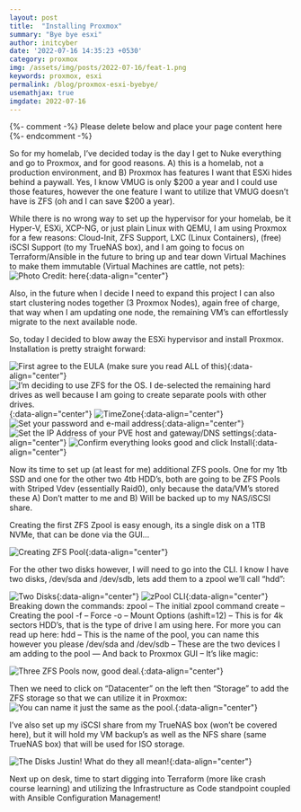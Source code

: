 ```yaml
---
layout: post
title:  "Installing Proxmox"
summary: "Bye bye esxi"
author: initcyber
date: '2022-07-16 14:35:23 +0530'
category: proxmox
img: /assets/img/posts/2022-07-16/feat-1.png
keywords: proxmox, esxi
permalink: /blog/proxmox-esxi-byebye/
usemathjax: true
imgdate: 2022-07-16
---
```


{%- comment -%} Please delete below and place your page content here {%- endcomment -%}


So for my homelab, I’ve decided today is the day I get to Nuke everything and go to Proxmox, and for good reasons. A) this is a homelab, not a production environment, and B) Proxmox has features I want that ESXi hides behind a paywall. Yes, I know VMUG is only $200 a year and I could use those features, however the one feature I want to utilize that VMUG doesn’t have is ZFS (oh and I can save $200 a year).

While there is no wrong way to set up the hypervisor for your homelab, be it Hyper-V, ESXi, XCP-NG, or just plain Linux with QEMU, I am using Proxmox for a few reasons: Cloud-Init, ZFS Support, LXC (Linux Containers), (free) iSCSI Support (to my TrueNAS box), and I am going to focus on Terraform/Ansible in the future to bring up and tear down Virtual Machines to make them immutable (Virtual Machines are cattle, not pets):
![Photo Credit: [here](https://www.majesticanimals.net/cute-shiba-inu-befriends-cow-and-now-they-cant-stop-cuddling-each-other)](/assets/img/posts/{{page.imgdate}}/2.png){:data-align="center"}

Also, in the future when I decide I need to expand this project I can also start clustering nodes together (3 Proxmox Nodes), again free of charge, that way when I am updating one node, the remaining VM’s can effortlessly migrate to the next available node.

So, today I decided to blow away the ESXi hypervisor and install Proxmox. Installation is pretty straight forward:

![First agree to the EULA (make sure you read ALL of this)](/assets/img/posts/{{page.imgdate}}/3.png){:data-align="center"}
![I’m deciding to use ZFS for the OS. I de-selected the remaining hard drives as well because I am going to create separate pools with other drives.](/assets/img/posts/{{page.imgdate}}/4.png){:data-align="center"}
![TimeZone](/assets/img/posts/{{page.imgdate}}/5.png){:data-align="center"}
![Set your password and e-mail address](/assets/img/posts/{{page.imgdate}}/6.png){:data-align="center"}
![Set the IP Address of your PVE host and gateway/DNS settings](/assets/img/posts/{{page.imgdate}}/7.png){:data-align="center"}
![Confirm everything looks good and click Install](/assets/img/posts/{{page.imgdate}}/8.png){:data-align="center"}

Now its time to set up (at least for me) additional ZFS pools. One for my 1tb SSD and one for the other two 4tb HDD’s, both are going to be ZFS Pools with Striped Vdev (essentially Raid0), only because the data/VM’s stored these
A) Don’t matter to me
and
B) Will be backed up to my NAS/iSCSI share.

Creating the first ZFS Zpool is easy enough, its a single disk on a 1TB NVMe, that can be done via the GUI…

![Creating ZFS Pool](/assets/img/posts/{{page.imgdate}}/9.png){:data-align="center"}

For the other two disks however, I will need to go into the CLI. I know I have two disks, /dev/sda and /dev/sdb, lets add them to a zpool we’ll call “hdd”:

![Two Disks](/assets/img/posts/{{page.imgdate}}/10.png){:data-align="center"}
![zPool CLI](/assets/img/posts/{{page.imgdate}}/11.png){:data-align="center"}
Breaking down the commands:
zpool – The initial zpool command
create – Creating the pool
-f – Force
-o – Mount Options (ashift=12) – This is for 4k sectors HDD’s, that is the type of drive I am using here. For more you can read up here:
hdd – This is the name of the pool, you can name this however you please
/dev/sda and /dev/sdb – These are the two devices I am adding to the pool
—
And back to Proxmox GUI – It’s like magic:

![Three ZFS Pools now, good deal.](/assets/img/posts/{{page.imgdate}}/12.png){:data-align="center"}

Then we need to click on “Datacenter” on the left then “Storage” to add the ZFS storage so that we can utilize it in Proxmox:
![You can name it just the same as the pool.](/assets/img/posts/{{page.imgdate}}/13.png){:data-align="center"}

I’ve also set up my iSCSI share from my TrueNAS box (won’t be covered here), but it will hold my VM backup’s as well as the NFS share (same TrueNAS box) that will be used for ISO storage.

![The Disks Justin! What do they all mean!](/assets/img/posts/{{page.imgdate}}/14.png){:data-align="center"}

Next up on desk, time to start digging into Terraform (more like crash course learning) and utilizing the Infrastructure as Code standpoint coupled with Ansible Configuration Management!


